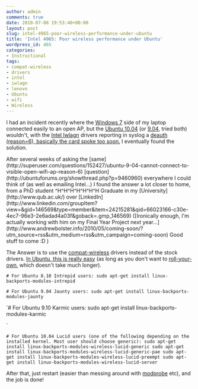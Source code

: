 ```yaml
---
author: admin
comments: true
date: 2010-07-08 19:53:40+00:00
layout: post
slug: intel-4965-poor-wireless-performance-under-ubuntu
title: 'Intel 4965: Poor wireless performance under Ubuntu'
wordpress_id: 465
categories:
- Instructional
tags:
- compat-wireless
- drivers
- intel
- iwlagn
- lenovo
- Ubuntu
- wifi
- Wireless
---
```


I had an incident recently where the [Windows 7](http://www.youtube.com/watch?v=XaqaDZZ_P0g) side of my laptop connected easily to an open AP, but the [Ubuntu 10.04](http://releases.ubuntu.com/lucid/) (or [9.04](http://releases.ubuntu.com/9.04/), tried both) wouldn't, with the [Intel Iwlagn](http://wiki.debian.org/iwlagn) drivers reporting in syslog a [deauth (reason=6), basically the card spoke too soon.](http://steev.wordpress.com/2010/03/31/deauthentication-reason-codes/) I eventually found the solution.

<!-- more -->After several weeks of asking the [same](http://superuser.com/questions/152427/ubuntu-9-04-cannot-connect-to-visible-open-wifi-ap-reason-6) [question](http://ubuntuforums.org/showthread.php?p=9460960) everywhere I could think of (as well as emailing Intel...) I found the answer a lot closer to home, from a PhD student ^H^H^H^H^H^H^H Graduate in my [University](http://www.qub.ac.uk/) over [LinkedIn](http://www.linkedin.com/groupItem?view=&gid=146569&type=member&item=24215281&qid=66023166-c30e-4ec7-96e3-2e6adad4a03f&goback=.gmp_146569) ([Ironically enough, I'm actually working with him on my Final Year Project next year...](http://www.andrewbolster.info/2010/05/coming-soon/?utm_source=rss&utm_medium=rss&utm_campaign=coming-soon) Good stuff to come :D )

The Answer is to use the [compat-wireless](http://wireless.kernel.org/en/users/Download) drivers instead of the stock drivers. [In Ubuntu, this is really easy](http://wireless.kernel.org/en/users/Download#Getting_compat-wireless_on_Ubuntu) (as long as you don't want to [roll-your-own,](http://wireless.kernel.org/en/users/Download#Building_and_installing) which doesn't take much longer).

`# For Ubuntu 8.10 Intrepid users:
sudo apt-get install linux-backports-modules-intrepid`

`# For Ubuntu 9.04 Jaunty users:
sudo apt-get install linux-backports-modules-jaunty`

`# For Ubuntu 9.10 Karmic users:
sudo apt-get install linux-backports-modules-karmic

`

`# For Ubuntu 10.04 Lucid users (one of the following depending on the installed kernel. Most user should choose generic):
sudo apt-get install linux-backports-modules-wireless-lucid-generic
sudo apt-get install linux-backports-modules-wireless-lucid-generic-pae
sudo apt-get install linux-backports-modules-wireless-lucid-preempt
sudo apt-get install linux-backports-modules-wireless-lucid-server`

After that, just restart (easier than messing around with [modprobe](http://en.wikipedia.org/wiki/Modprobe) etc), and the job is done!
